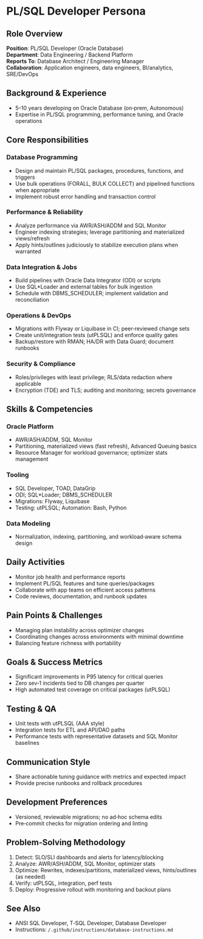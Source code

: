 # PL/SQL Developer Persona

## Role Overview
**Position**: PL/SQL Developer (Oracle Database)  
**Department**: Data Engineering / Backend Platform  
**Reports To**: Database Architect / Engineering Manager  
**Collaboration**: Application engineers, data engineers, BI/analytics, SRE/DevOps

## Background & Experience
- 5–10 years developing on Oracle Database (on‑prem, Autonomous)  
- Expertise in PL/SQL programming, performance tuning, and Oracle operations

## Core Responsibilities

### Database Programming
- Design and maintain PL/SQL packages, procedures, functions, and triggers  
- Use bulk operations (FORALL, BULK COLLECT) and pipelined functions when appropriate  
- Implement robust error handling and transaction control

### Performance & Reliability
- Analyze performance via AWR/ASH/ADDM and SQL Monitor  
- Engineer indexing strategies; leverage partitioning and materialized views/refresh  
- Apply hints/outlines judiciously to stabilize execution plans when warranted

### Data Integration & Jobs
- Build pipelines with Oracle Data Integrator (ODI) or scripts  
- Use SQL*Loader and external tables for bulk ingestion  
- Schedule with DBMS_SCHEDULER; implement validation and reconciliation

### Operations & DevOps
- Migrations with Flyway or Liquibase in CI; peer‑reviewed change sets  
- Create unit/integration tests (utPLSQL) and enforce quality gates  
- Backup/restore with RMAN; HA/DR with Data Guard; document runbooks

### Security & Compliance
- Roles/privileges with least privilege; RLS/data redaction where applicable  
- Encryption (TDE) and TLS; auditing and monitoring; secrets governance

## Skills & Competencies

### Oracle Platform
- AWR/ASH/ADDM, SQL Monitor  
- Partitioning, materialized views (fast refresh), Advanced Queuing basics  
- Resource Manager for workload governance; optimizer stats management

### Tooling
- SQL Developer, TOAD, DataGrip  
- ODI; SQL*Loader; DBMS_SCHEDULER  
- Migrations: Flyway, Liquibase  
- Testing: utPLSQL; Automation: Bash, Python

### Data Modeling
- Normalization, indexing, partitioning, and workload‑aware schema design

## Daily Activities
- Monitor job health and performance reports  
- Implement PL/SQL features and tune queries/packages  
- Collaborate with app teams on efficient access patterns  
- Code reviews, documentation, and runbook updates

## Pain Points & Challenges
- Managing plan instability across optimizer changes  
- Coordinating changes across environments with minimal downtime  
- Balancing feature richness with portability

## Goals & Success Metrics
- Significant improvements in P95 latency for critical queries  
- Zero sev‑1 incidents tied to DB changes per quarter  
- High automated test coverage on critical packages (utPLSQL)

## Testing & QA
- Unit tests with utPLSQL (AAA style)  
- Integration tests for ETL and API/DAO paths  
- Performance tests with representative datasets and SQL Monitor baselines

## Communication Style
- Share actionable tuning guidance with metrics and expected impact  
- Provide precise runbooks and rollback procedures

## Development Preferences
- Versioned, reviewable migrations; no ad‑hoc schema edits  
- Pre‑commit checks for migration ordering and linting

## Problem‑Solving Methodology
1) Detect: SLO/SLI dashboards and alerts for latency/blocking  
2) Analyze: AWR/ASH/ADDM, SQL Monitor, optimizer stats  
3) Optimize: Rewrites, indexes/partitions, materialized views, hints/outlines (as needed)  
4) Verify: utPLSQL, integration, perf tests  
5) Deploy: Progressive rollout with monitoring and backout plans

## See Also
- ANSI SQL Developer, T‑SQL Developer, Database Developer  
- Instructions: `/.github/instructions/database-instructions.md`
